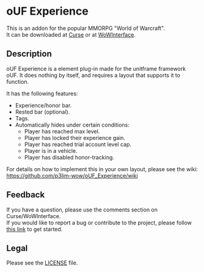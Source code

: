 # oUF Experience

This is an addon for the popular MMORPG "World of Warcraft".  
It can be downloaded at [Curse](//mods.curse.com/addons/wow/ouf-experience) or at [WoWInterface](//wowinterface.com/downloads/info10647).

## Description

oUF Experience is a element plug-in made for the unitframe framework oUF.
It does nothing by itself, and requires a layout that supports it to function.

It has the following features:

- Experience/honor bar.
- Rested bar (optional).
- Tags.
- Automatically hides under certain conditions:
	- Player has reached max level.
	- Player has locked their experience gain.
	- Player has reached trial account level cap.
	- Player is in a vehicle.
	- Player has disabled honor-tracking.

For details on how to implement this in your own layout, please see the wiki:  
<https://github.com/p3lim-wow/oUF_Experience/wiki>

## Feedback

If you have a question, please use the comments section on Curse/WoWInterface.  
If you would like to report a bug or contribute to the project, please follow [this link](//github.com/p3lim-wow/oUF_Experience/issues?q=) to get started.

## Legal

Please see the [LICENSE](//github.com/p3lim-wow/oUF_Experience/blob/master/LICENSE.txt) file.
